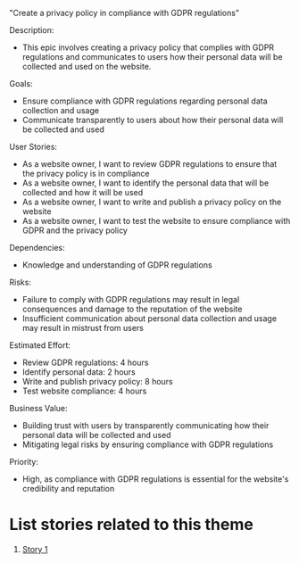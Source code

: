 "Create a privacy policy in compliance with GDPR regulations"

Description:

* This epic involves creating a privacy policy that complies with GDPR regulations and communicates to users how their personal data will be collected and used on the website.

Goals:

* Ensure compliance with GDPR regulations regarding personal data collection and usage
* Communicate transparently to users about how their personal data will be collected and used

User Stories:

* As a website owner, I want to review GDPR regulations to ensure that the privacy policy is in compliance
* As a website owner, I want to identify the personal data that will be collected and how it will be used
* As a website owner, I want to write and publish a privacy policy on the website
* As a website owner, I want to test the website to ensure compliance with GDPR and the privacy policy

Dependencies:

* Knowledge and understanding of GDPR regulations

Risks:

* Failure to comply with GDPR regulations may result in legal consequences and damage to the reputation of the website
* Insufficient communication about personal data collection and usage may result in mistrust from users

Estimated Effort:

* Review GDPR regulations: 4 hours
* Identify personal data: 2 hours
* Write and publish privacy policy: 8 hours
* Test website compliance: 4 hours

Business Value:

* Building trust with users by transparently communicating how their personal data will be collected and used
* Mitigating legal risks by ensuring compliance with GDPR regulations

Priority:

* High, as compliance with GDPR regulations is essential for the website's credibility and reputation

# List stories related to this theme
1. [Story 1](../../../../../documentation/templates/theme/initiatives/epics/stories/story_template.md)
